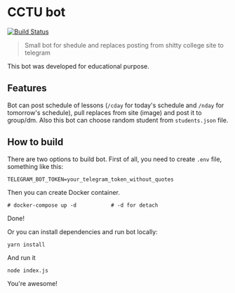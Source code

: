 # CCTU bot

[![Build Status](https://travis-ci.com/OlegWock/cctu_bot.svg?token=8L1e4r6y3oPgeGWRXdkV&branch=master)](https://travis-ci.com/OlegWock/cctu_bot)

> Small bot for shedule and replaces posting from shitty college site to telegram

This bot was developed for educational purpose.

## Features

Bot can post schedule of lessons (`/cday` for today's schedule and `/nday` for tomorrow's schedule), pull replaces from site (image) and post it to group/dm. Also this bot can choose random student from `students.json` file. 

## How to build

There are two options to build bot. First of all, you need to create `.env` file, something like this:

```
TELEGRAM_BOT_TOKEN=your_telegram_token_without_quotes
```

Then you can create Docker container. 

```
# docker-compose up -d           # -d for detach
```

Done!

Or you can install dependencies and run bot locally:

```
yarn install
```

And run it

```
node index.js
```

You're awesome!